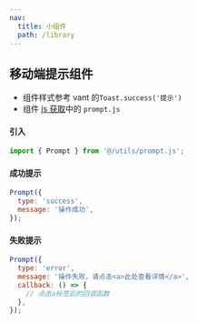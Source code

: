 ```yaml
---
nav:
  title: 小组件
  path: /library
---
```


## 移动端提示组件

- 组件样式参考 vant 的`Toast.success('提示')`
- 组件 [js 获取](https://github.com/KinXpeng/cins-docs/tree/main/utils)中的 `prompt.js`

#### 引入

```js
import { Prompt } from '@/utils/prompt.js';
```

#### 成功提示

```js
Prompt({
  type: 'success',
  message: '操作成功',
});
```

#### 失败提示

```js
Prompt({
  type: 'error',
  message: '操作失败，请点击<a>此处查看详情</a>',
  callback: () => {
    // 点击a标签后的回调函数
  },
});
```
